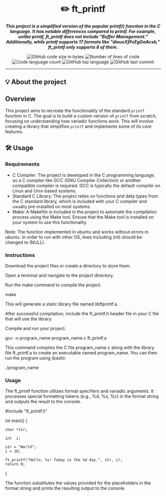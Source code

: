 <h1 align="center">
	✏️ ft_printf
</h1>

<p align="center">
	<b><i>This project is a simplified version of the popular printf() function in the C language. It has notable differences compared to printf. For example, unlike printf, ft_printf does not include "Buffer Management." Additionally, while printf supports 17 formats like "diouxXfFeEgGaAcsb," ft_printf only supports 8 of them.</i></b><br>
</p>

<p align="center">
	<img alt="GitHub code size in bytes" src="https://img.shields.io/github/languages/code-size/Kayraakbas/42_Istanbul_ft_printf?color=lightblue" />
	<img alt="Number of lines of code" src="https://img.shields.io/tokei/lines/github/Kayraakbas/42_Istanbul_ft_printf?color=critical" />
	<img alt="Code language count" src="https://img.shields.io/github/languages/count/Kayraakbas/42_Istanbul_ft_printf?color=yellow" />
	<img alt="GitHub top language" src="https://img.shields.io/github/languages/top/Kayraakbas/42_Istanbul_ft_printf?color=blue" />
	<img alt="GitHub last commit" src="https://img.shields.io/github/last-commit/Kayraakbas/42_Istanbul_ft_printf?color=green" />
</p>

---

## 💡 About the project

## Overview
This project aims to recreate the functionality of the standard `printf` function in C. The goal is to build a custom version of `printf` from scratch, focusing on understanding how variadic functions work. This will involve creating a library that simplifies `printf` and implements some of its core features.


## 🛠️ Usage

### Requirements

- C Compiler: The project is developed in the C programming language, so a C compiler like GCC (GNU Compiler Collection) or another compatible compiler is required. GCC is typically the default compiler on Linux and Unix-based systems.
- Standard C Library: The project relies on functions and data types from the C standard library, which is included with your C compiler and usually pre-installed on most systems.
- Make: A Makefile is included in the project to automate the compilation process using the Make tool. Ensure that the Make tool is installed on your system to use this functionality.

Note: The function implemented in ubuntu and works without errors in ubuntu. In order to run with other OS, lines including (nil) should be changed to (NULL).

### Instructions

Download the project files or create a directory to store them.

Open a terminal and navigate to the project directory.

Run the make command to compile the project.

 make

This will generate a static library file named libftprintf.a.

After successful compilation, include the ft_printf.h header file in your C file that will use the library.

Compile and run your project.

 gcc -o program_name program_name.c ft_printf.a
 
This command compiles the C file program_name.c along with the library file ft_printf.a to create an executable named program_name. You can then run the program using (bash):

 ./program_name

### Usage

The ft_printf function utilizes format specifiers and variadic arguments. It processes special formatting tokens (e.g., %d, %s, %c) in the format string and outputs the result to the console.

#include "ft_printf.h"

int main()
{
    
    char *str;
    
    int  i;

    str = "World";
    i = 10;
    
    ft_printf("Hello, %s! Today is the %d day.", str, i);
    return 0;
    
}

The function substitutes the values provided for the placeholders in the format string and prints the resulting output to the console.

